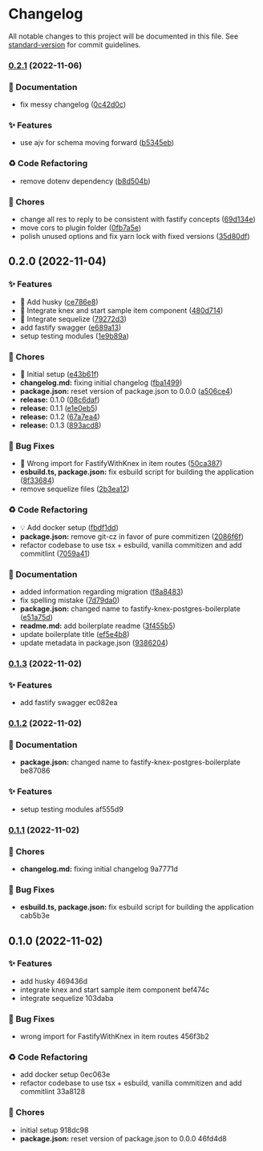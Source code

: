 # Changelog

All notable changes to this project will be documented in this file. See [standard-version](https://github.com/conventional-changelog/standard-version) for commit guidelines.

### [0.2.1](https://github.com/franreysaycon/fastify-esbuild-postgres-boilerplate/compare/v0.2.0...v0.2.1) (2022-11-06)


### 📝 Documentation

* fix messy changelog ([0c42d0c](https://github.com/franreysaycon/fastify-esbuild-postgres-boilerplate/commit/0c42d0cc4d12574c8983b05ec7cde20114113035))


### ✨ Features

* use ajv for schema moving forward ([b5345eb](https://github.com/franreysaycon/fastify-esbuild-postgres-boilerplate/commit/b5345eb0ad2052e1897997a4651b69f5d93c30b4))


### ♻️ Code Refactoring

* remove dotenv dependency ([b8d504b](https://github.com/franreysaycon/fastify-esbuild-postgres-boilerplate/commit/b8d504b79e70a79a9a38012fe0c61c41479f8b2d))


### 🚚 Chores

* change all res to reply to be consistent with fastify concepts ([69d134e](https://github.com/franreysaycon/fastify-esbuild-postgres-boilerplate/commit/69d134e23d8fed2676f0158b3af0433250991309))
* move cors to plugin folder ([0fb7a5e](https://github.com/franreysaycon/fastify-esbuild-postgres-boilerplate/commit/0fb7a5ece50ff5e0224ef3b6309fa5a08d095ad3))
* polish unused options and fix yarn lock with fixed versions ([35d80df](https://github.com/franreysaycon/fastify-esbuild-postgres-boilerplate/commit/35d80df3d8bcbe37c0120ef46f44eb2affe48028))

## 0.2.0 (2022-11-04)

### ✨ Features

* 🎸 Add husky ([ce786e8](https://github.com/franreysaycon/fastify-esbuild-postgres-boilerplate/commit/ce786e8536d527aa1599ea2afa2c1573cf2beab2))
* 🎸 Integrate knex and start sample item component ([480d714](https://github.com/franreysaycon/fastify-esbuild-postgres-boilerplate/commit/480d7143e53f8ed6471614d5c792e553d3c16869))
* 🎸 Integrate sequelize ([79272d3](https://github.com/franreysaycon/fastify-esbuild-postgres-boilerplate/commit/79272d311e71ec548e5b9596bdee5cef887eaf86))
* add fastify swagger ([e689a13](https://github.com/franreysaycon/fastify-esbuild-postgres-boilerplate/commit/e689a13c9787d0e91e025d686b81930cea1a5e42))
* setup testing modules ([1e9b89a](https://github.com/franreysaycon/fastify-esbuild-postgres-boilerplate/commit/1e9b89a1ca2b8f84c1b7603cb863eb536764ab25))


### 🚚 Chores

* 🤖 Initial setup ([e43b61f](https://github.com/franreysaycon/fastify-esbuild-postgres-boilerplate/commit/e43b61f63586071860811ee0fe1ceb7a77794d27))
* **changelog.md:** fixing initial changelog ([fba1499](https://github.com/franreysaycon/fastify-esbuild-postgres-boilerplate/commit/fba1499659ed978fce536baee3f1bf5ebb86a399))
* **package.json:** reset version of package.json to 0.0.0 ([a506ce4](https://github.com/franreysaycon/fastify-esbuild-postgres-boilerplate/commit/a506ce4aeb8874635711ba88ecdf2d95659b4c4d))
* **release:** 0.1.0 ([08c6daf](https://github.com/franreysaycon/fastify-esbuild-postgres-boilerplate/commit/08c6daf66c9dfb32e18fbdeb371a80ea4ba9a1c8))
* **release:** 0.1.1 ([e1e0eb5](https://github.com/franreysaycon/fastify-esbuild-postgres-boilerplate/commit/e1e0eb575d79dfd6796c9ac922b3ffa67160a520))
* **release:** 0.1.2 ([67a7ea4](https://github.com/franreysaycon/fastify-esbuild-postgres-boilerplate/commit/67a7ea4b0925567c89b3866bd93fc5dd01e567f3))
* **release:** 0.1.3 ([893acd8](https://github.com/franreysaycon/fastify-esbuild-postgres-boilerplate/commit/893acd8f6755f565a5a3c0b8beebbbe73820b921))


### 🐛 Bug Fixes

* 🐛 Wrong import for FastifyWithKnex in item routes ([50ca387](https://github.com/franreysaycon/fastify-esbuild-postgres-boilerplate/commit/50ca38715e23d572d529da8bae7f7b0a9cb05059))
* **esbuild.ts, package.json:** fix esbuild script for building the application ([8f33684](https://github.com/franreysaycon/fastify-esbuild-postgres-boilerplate/commit/8f33684c9e2826a4e6ea634da709b8855b35a6a5))
* remove sequelize files ([2b3ea12](https://github.com/franreysaycon/fastify-esbuild-postgres-boilerplate/commit/2b3ea12c0be42177d336fbacc489f33cbafde06f))


### ♻️ Code Refactoring

* 💡 Add docker setup ([fbdf1dd](https://github.com/franreysaycon/fastify-esbuild-postgres-boilerplate/commit/fbdf1dd29bdc090545d512a591d0ab4214af6532))
* **package.json:** remove git-cz in favor of pure commitizen ([2086f6f](https://github.com/franreysaycon/fastify-esbuild-postgres-boilerplate/commit/2086f6f091bbba769e17ec0b52ca4c86080482fc))
* refactor codebase to use tsx + esbuild, vanilla commitizen and add commitlint ([7059a41](https://github.com/franreysaycon/fastify-esbuild-postgres-boilerplate/commit/7059a419d2073e839ee9f11e6d962c06371a52b3))


### 📝 Documentation

* added information regarding migration ([f8a8483](https://github.com/franreysaycon/fastify-esbuild-postgres-boilerplate/commit/f8a8483c95bdc40076c460e2de0512fcf0c3f03c))
* fix spelling mistake ([7d79da0](https://github.com/franreysaycon/fastify-esbuild-postgres-boilerplate/commit/7d79da0099d8399ce9eee07e473e503e1b2bec30))
* **package.json:** changed name to fastify-knex-postgres-boilerplate ([e51a75d](https://github.com/franreysaycon/fastify-esbuild-postgres-boilerplate/commit/e51a75d0aed18ee0efefd4346efc278027d770dd))
* **readme.md:** add boilerplate readme ([3f455b5](https://github.com/franreysaycon/fastify-esbuild-postgres-boilerplate/commit/3f455b5a585479b1f97a11e8a962d6be579d1800))
* update boilerplate title ([ef5e4b8](https://github.com/franreysaycon/fastify-esbuild-postgres-boilerplate/commit/ef5e4b80d04ac0fb25a5ecf4847d1742e51cee85))
* update metadata in package.json ([9386204](https://github.com/franreysaycon/fastify-esbuild-postgres-boilerplate/commit/93862043fdda4835486fd021ede9f0dcd6fb4996))

### [0.1.3](///compare/v0.1.2...v0.1.3) (2022-11-02)


### ✨ Features

* add fastify swagger ec082ea

### [0.1.2](///compare/v0.1.1...v0.1.2) (2022-11-02)


### 📝 Documentation

* **package.json:** changed name to fastify-knex-postgres-boilerplate be87086


### ✨ Features

* setup testing modules af555d9

### [0.1.1](///compare/v0.1.0...v0.1.1) (2022-11-02)


### 🚚 Chores

* **changelog.md:** fixing initial changelog 9a7771d


### 🐛 Bug Fixes

* **esbuild.ts, package.json:** fix esbuild script for building the application cab5b3e

## 0.1.0 (2022-11-02)

### ✨ Features

* add husky 469436d
* integrate knex and start sample item component bef474c
* integrate sequelize 103daba


### 🐛 Bug Fixes

* wrong import for FastifyWithKnex in item routes 456f3b2


### ♻️ Code Refactoring

* add docker setup 0ec063e
* refactor codebase to use tsx + esbuild, vanilla commitizen and add commitlint 33a8128


### 🚚 Chores

* initial setup 918dc98
* **package.json:** reset version of package.json to 0.0.0 46fd4d8
